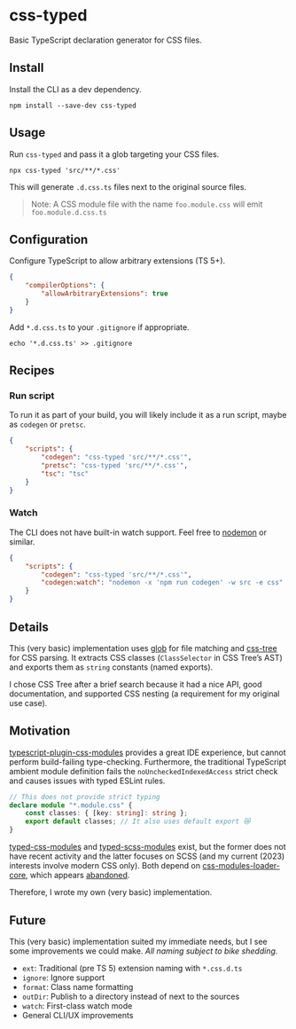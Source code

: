 # css-typed

Basic TypeScript declaration generator for CSS files.

## Install

Install the CLI as a dev dependency.

```shell
npm install --save-dev css-typed
```

## Usage

Run `css-typed` and pass it a glob targeting your CSS files.

```shell
npx css-typed 'src/**/*.css'
```

This will generate `.d.css.ts` files next to the original source files.

> Note: A CSS module file with the name `foo.module.css` will
> emit `foo.module.d.css.ts`

## Configuration

Configure TypeScript to allow arbitrary extensions (TS 5+).

```json
{
	"compilerOptions": {
		"allowArbitraryExtensions": true
	}
}
```

Add `*.d.css.ts` to your `.gitignore` if appropriate.

```shell
echo '*.d.css.ts' >> .gitignore
```

## Recipes

### Run script

To run it as part of your build, you will likely include it as a run script,
maybe as `codegen` or `pretsc`.

```json
{
	"scripts": {
		"codegen": "css-typed 'src/**/*.css'",
		"pretsc": "css-typed 'src/**/*.css'",
		"tsc": "tsc"
	}
}
```

### Watch

The CLI does not have built-in watch support. Feel free to [nodemon] or similar.

```json
{
	"scripts": {
		"codegen": "css-typed 'src/**/*.css'",
		"codegen:watch": "nodemon -x 'npm run codegen' -w src -e css"
	}
}
```

[nodemon]: https://www.npmjs.com/package/nodemon

## Details

This (very basic) implementation uses [glob] for file matching and [css-tree]
for CSS parsing. It extracts CSS classes (`ClassSelector` in CSS Tree’s AST) and
exports them as `string` constants (named exports).

I chose CSS Tree after a brief search because it had a nice API, good
documentation, and supported CSS nesting (a requirement for my original use
case).

[glob]: https://www.npmjs.com/package/glob
[css-tree]: https://www.npmjs.com/package/css-tree

## Motivation

[typescript-plugin-css-modules] provides a great IDE experience, but cannot
perform build-failing type-checking. Furthermore, the traditional TypeScript
ambient module definition fails the `noUncheckedIndexedAccess` strict check and
causes issues with typed ESLint rules.

```ts
// This does not provide strict typing
declare module "*.module.css" {
	const classes: { [key: string]: string };
	export default classes; // It also uses default export 😿
}
```

[typed-css-modules] and [typed-scss-modules] exist, but the former does not have
recent activity and the latter focuses on SCSS (and my current (2023) interests
involve modern CSS only). Both depend on [css-modules-loader-core], which
appears [abandoned][174].

Therefore, I wrote my own (very basic) implementation.

[typescript-plugin-css-modules]: https://www.npmjs.com/package/typescript-plugin-css-modules
[typed-css-modules]: https://www.npmjs.com/package/typed-css-modules
[typed-scss-modules]: https://www.npmjs.com/package/typed-scss-modules
[css-modules-loader-core]: https://www.npmjs.com/package/css-modules-loader-core
[174]: https://github.com/css-modules/css-modules-loader-core/issues/174

## Future

This (very basic) implementation suited my immediate needs, but I see some
improvements we could make. _All naming subject to bike shedding._

- `ext`: Traditional (pre TS 5) extension naming with `*.css.d.ts`
- `ignore`: Ignore support
- `format`: Class name formatting
- `outDir`: Publish to a directory instead of next to the sources
- `watch`: First-class watch mode
- General CLI/UX improvements

